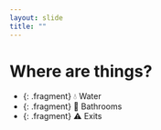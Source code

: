 ```yaml
---
layout: slide
title: ""
---
```


# Where are things?

- {: .fragment} 💧 Water
- {: .fragment} 🚽 Bathrooms
- {: .fragment} ⚠️ Exits
